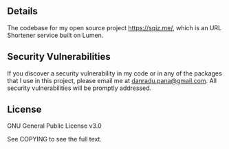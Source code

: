 ## Details

The codebase for my open source project https://sqiz.me/, which is an URL Shortener service built on Lumen.

## Security Vulnerabilities

If you discover a security vulnerability in my code or in any of the packages that I use in this project, please email me at danradu.pana@gmail.com. All security vulnerabilities will be promptly addressed.

## License

GNU General Public License v3.0

See COPYING to see the full text.